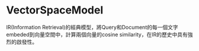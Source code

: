 # VectorSpaceModel
IR(Information Retrieval)的經典模型，將Query和Document的每一個文字embeded到向量空間中，計算兩個向量的cosine similarity，在IR的歷史中具有強烈的啟發性。
